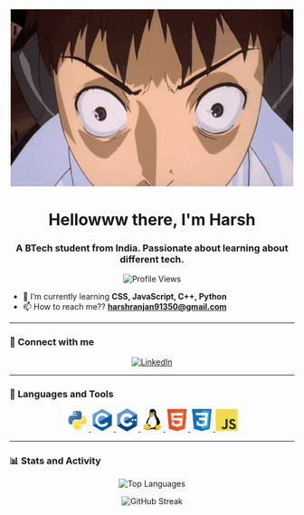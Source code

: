 <div align="center">
    <img src="https://github.com/denji77/denji77/blob/main/giphy.gif" alt="" />
</div>

<h1 align="center">Hellowww there, I'm Harsh</h1>
<h3 align="center">A BTech student from India. Passionate about learning about different tech.</h3>

<p align="center">
    <img src="https://komarev.com/ghpvc/?username=denji77&label=Profile%20views&color=0e75b6&style=flat" alt="Profile Views" />
</p>

- 🌱 I’m currently learning **CSS, JavaScript, C++, Python**
- 📫 How to reach me?? **harshranjan91350@gmail.com**

---

### 📢 Connect with me
<p align="center">
    <a href="https://www.linkedin.com/in/harsh-ranjan-4946062b0/" target="_blank">
        <img src="https://raw.githubusercontent.com/rahuldkjain/github-profile-readme-generator/master/src/images/icons/Social/linked-in-alt.svg" alt="LinkedIn" height="30" width="40" />
    </a>
</p>

---

### 🧰 Languages and Tools
<p align="center">
    <a href="https://www.python.org" target="_blank" rel="noreferrer">
        <img src="https://raw.githubusercontent.com/devicons/devicon/master/icons/python/python-original.svg" alt="Python" width="40" height="40"/>
    </a>
    <a href="https://www.cprogramming.com/" target="_blank" rel="noreferrer">
        <img src="https://raw.githubusercontent.com/devicons/devicon/master/icons/c/c-original.svg" alt="C" width="40" height="40"/>
    </a>
    <a href="https://www.w3schools.com/cpp/" target="_blank" rel="noreferrer">
        <img src="https://raw.githubusercontent.com/devicons/devicon/master/icons/cplusplus/cplusplus-original.svg" alt="C++" width="40" height="40"/>
    </a>
    <a href="https://www.linux.org/" target="_blank" rel="noreferrer">
        <img src="https://raw.githubusercontent.com/devicons/devicon/master/icons/linux/linux-original.svg" alt="Linux" width="40" height="40"/>
    </a>
    <a href="https://www.w3schools.com/html/" target="_blank" rel="noreferrer">
        <img src="https://raw.githubusercontent.com/devicons/devicon/master/icons/html5/html5-original.svg" alt="HTML" width="40" height="40"/>
    </a>
    <a href="https://www.w3schools.com/css/" target="_blank" rel="noreferrer">
        <img src="https://raw.githubusercontent.com/devicons/devicon/master/icons/css3/css3-original.svg" alt="CSS" width="40" height="40"/>
    </a>
    <a href="https://www.javascript.com/" target="_blank" rel="noreferrer">
        <img src="https://raw.githubusercontent.com/devicons/devicon/master/icons/javascript/javascript-original.svg" alt="JavaScript" width="40" height="40"/>
    </a>
</p>

---

### 📊 Stats and Activity
<p align="center">
    <img src="https://github-readme-stats.vercel.app/api/top-langs?username=denji&show_icons=true&layout=compact&theme=dark" alt="Top Languages"/>
</p>
<p align="center">
    <img src="https://github-readme-streak-stats.herokuapp.com/?user=denji77&theme=dark" alt="GitHub Streak" />
</p>
